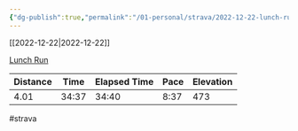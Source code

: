 ```yaml
---
{"dg-publish":true,"permalink":"/01-personal/strava/2022-12-22-lunch-run/"}
---
```



[[2022-12-22\|2022-12-22]]

[Lunch Run](https://www.strava.com/activities/8279799509)

| Distance | Time  | Elapsed Time | Pace | Elevation |
| -------- | ----- | ------------ | ---- | --------- |
| 4.01     | 34:37 | 34:40        | 8:37 | 473       |




#strava
